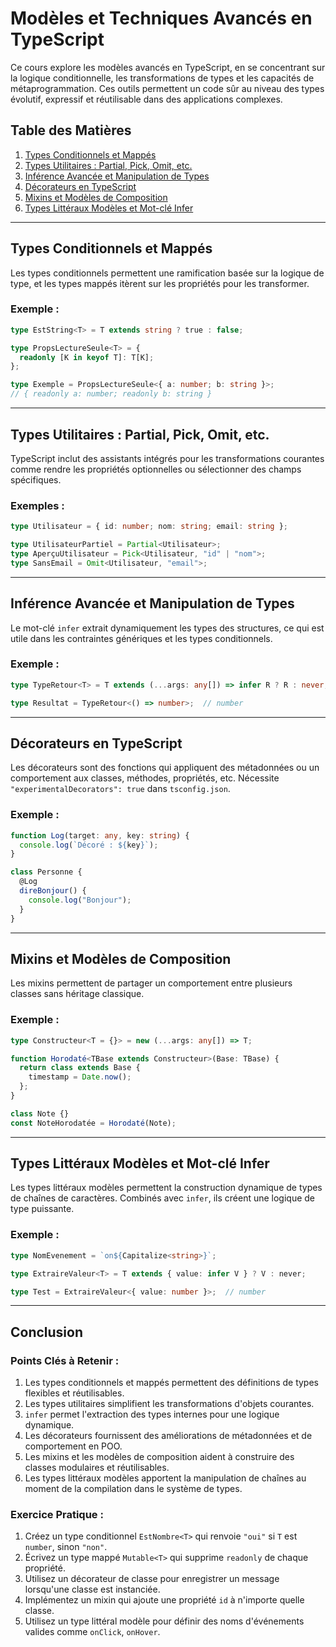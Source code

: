 
# Modèles et Techniques Avancés en TypeScript

Ce cours explore les modèles avancés en TypeScript, en se concentrant sur la logique conditionnelle, les transformations de types et les capacités de métaprogrammation. Ces outils permettent un code sûr au niveau des types évolutif, expressif et réutilisable dans des applications complexes.

## Table des Matières

1. [Types Conditionnels et Mappés](#conditional-and-mapped-types)
2. [Types Utilitaires : Partial, Pick, Omit, etc.](#utility-types-partial-pick-omit-etc)
3. [Inférence Avancée et Manipulation de Types](#advanced-inference-and-type-manipulation)
4. [Décorateurs en TypeScript](#decorators-in-typescript)
5. [Mixins et Modèles de Composition](#mixins-and-composition-patterns)
6. [Types Littéraux Modèles et Mot-clé Infer](#template-literal-types-and-infer-keyword)

---

## Types Conditionnels et Mappés

Les types conditionnels permettent une ramification basée sur la logique de type, et les types mappés itèrent sur les propriétés pour les transformer.

### Exemple :

```typescript
type EstString<T> = T extends string ? true : false;

type PropsLectureSeule<T> = {
  readonly [K in keyof T]: T[K];
};

type Exemple = PropsLectureSeule<{ a: number; b: string }>;
// { readonly a: number; readonly b: string }
```

---

## Types Utilitaires : Partial, Pick, Omit, etc.

TypeScript inclut des assistants intégrés pour les transformations courantes comme rendre les propriétés optionnelles ou sélectionner des champs spécifiques.

### Exemples :

```typescript
type Utilisateur = { id: number; nom: string; email: string };

type UtilisateurPartiel = Partial<Utilisateur>;
type AperçuUtilisateur = Pick<Utilisateur, "id" | "nom">;
type SansEmail = Omit<Utilisateur, "email">;
```

---

## Inférence Avancée et Manipulation de Types

Le mot-clé `infer` extrait dynamiquement les types des structures, ce qui est utile dans les contraintes génériques et les types conditionnels.

### Exemple :

```typescript
type TypeRetour<T> = T extends (...args: any[]) => infer R ? R : never;

type Resultat = TypeRetour<() => number>;  // number
```

---

## Décorateurs en TypeScript

Les décorateurs sont des fonctions qui appliquent des métadonnées ou un comportement aux classes, méthodes, propriétés, etc. Nécessite `"experimentalDecorators": true` dans `tsconfig.json`.

### Exemple :

```typescript
function Log(target: any, key: string) {
  console.log(`Décoré : ${key}`);
}

class Personne {
  @Log
  direBonjour() {
    console.log("Bonjour");
  }
}
```

---

## Mixins et Modèles de Composition

Les mixins permettent de partager un comportement entre plusieurs classes sans héritage classique.

### Exemple :

```typescript
type Constructeur<T = {}> = new (...args: any[]) => T;

function Horodaté<TBase extends Constructeur>(Base: TBase) {
  return class extends Base {
    timestamp = Date.now();
  };
}

class Note {}
const NoteHorodatée = Horodaté(Note);
```

---

## Types Littéraux Modèles et Mot-clé Infer

Les types littéraux modèles permettent la construction dynamique de types de chaînes de caractères. Combinés avec `infer`, ils créent une logique de type puissante.

### Exemple :

```typescript
type NomEvenement = `on${Capitalize<string>}`;

type ExtraireValeur<T> = T extends { value: infer V } ? V : never;

type Test = ExtraireValeur<{ value: number }>;  // number
```

---

## Conclusion

### Points Clés à Retenir :
1. Les types conditionnels et mappés permettent des définitions de types flexibles et réutilisables.
2. Les types utilitaires simplifient les transformations d'objets courantes.
3. `infer` permet l'extraction des types internes pour une logique dynamique.
4. Les décorateurs fournissent des améliorations de métadonnées et de comportement en POO.
5. Les mixins et les modèles de composition aident à construire des classes modulaires et réutilisables.
6. Les types littéraux modèles apportent la manipulation de chaînes au moment de la compilation dans le système de types.

### Exercice Pratique :
1. Créez un type conditionnel `EstNombre<T>` qui renvoie `"oui"` si `T` est `number`, sinon `"non"`.
2. Écrivez un type mappé `Mutable<T>` qui supprime `readonly` de chaque propriété.
3. Utilisez un décorateur de classe pour enregistrer un message lorsqu'une classe est instanciée.
4. Implémentez un mixin qui ajoute une propriété `id` à n'importe quelle classe.
5. Utilisez un type littéral modèle pour définir des noms d'événements valides comme `onClick`, `onHover`.
